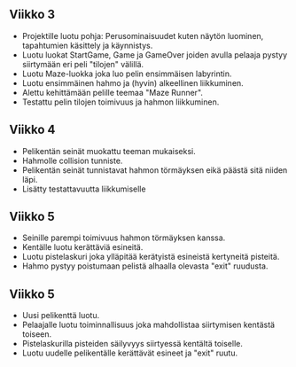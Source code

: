 ## Viikko 3
* Projektille luotu pohja: Perusominaisuudet kuten näytön luominen, tapahtumien käsittely ja käynnistys.
* Luotu luokat StartGame, Game ja GameOver joiden avulla pelaaja pystyy siirtymään eri peli "tilojen" välillä.
* Luotu Maze-luokka joka luo pelin ensimmäisen labyrintin.
* Luotu ensimmäinen hahmo ja (hyvin) alkeellinen liikkuminen.
* Alettu kehittämään pelille teemaa "Maze Runner".
* Testattu pelin tilojen toimivuus ja hahmon liikkuminen.

## Viikko 4
* Pelikentän seinät muokattu teeman mukaiseksi.
* Hahmolle collision tunniste.
* Pelikentän seinät tunnistavat hahmon törmäyksen eikä päästä sitä niiden läpi.
* Lisätty testattavuutta liikkumiselle

## Viikko 5
* Seinille parempi toimivuus hahmon törmäyksen kanssa.
* Kentälle luotu kerättäviä esineitä.
* Luotu pistelaskuri joka ylläpitää kerätyistä esineistä kertyneitä pisteitä.
* Hahmo pystyy poistumaan pelistä alhaalla olevasta "exit" ruudusta.

## Viikko 5
* Uusi pelikenttä luotu.
* Pelaajalle luotu toiminnallisuus joka mahdollistaa siirtymisen kentästä toiseen.
* Pistelaskurilla pisteiden säilyvyys siirtyessä kentältä toiselle.
* Luotu uudelle pelikentälle kerättävät esineet ja "exit" ruutu.
